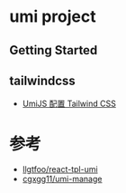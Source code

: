 # umi project

## Getting Started
## tailwindcss
- [UmiJS 配置 Tailwind CSS](https://zhuanlan.zhihu.com/p/489410215)
# 参考
- [llgtfoo/react-tpl-umi](https://github.com/llgtfoo/react-tpl-umi)
- [cgxgg11/umi-manage](https://github.com/cgxgg11/umi-manage)
